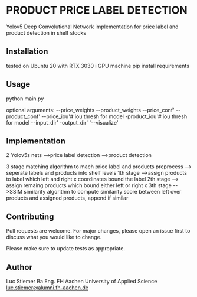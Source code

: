 # PRODUCT PRICE LABEL DETECTION

Yolov5 Deep Convolutional Network implementation for price label and product detection in shelf stocks

## Installation

tested on Ubuntu 20 with RTX 3030 i GPU machine
pip install requirements

## Usage

python main.py 

optional arguments:
--price_weights
--product_weights
--price_conf'
--product_conf'
--price_iou'# iou thresh for model
-product_iou'# iou thresh for model
--input_dir'
-output_dir'
'--visualize'

## Implementation
2 Yolov5s nets 
-->price label detection
-->product detection

3 stage matching algorithm to mach price label and products
preprocess
--> seperate labels and products into shelf levels
1th stage
-->assign products to label which left and right x coordinates bound the label
2th stage
--> assign remaing products which bound either left or right x
3th stage
-->SSIM similarity algorithm to compute similarity score between left over products and assigned products, append if similar


## Contributing
Pull requests are welcome. For major changes, please open an issue first to discuss what you would like to change.

Please make sure to update tests as appropriate.

## Author
Luc Stiemer Ba Eng. FH Aachen University of Applied Science luc.stiemer@alumni.fh-aachen.de

